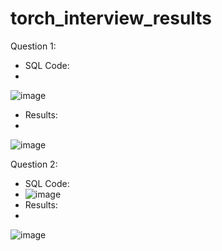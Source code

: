 # torch_interview_results

Question 1:
* SQL Code:
* 
![image](https://user-images.githubusercontent.com/50384121/167302319-17f22772-acfd-4873-b354-65abae3eac4b.png)
* Results:
* 
![image](https://user-images.githubusercontent.com/50384121/167302511-3275a7db-e02b-427a-8e96-192a8f8a3e6b.png)

 Question 2:
* SQL Code: 
* 
  ![image](https://user-images.githubusercontent.com/50384121/167302345-32a8a103-0259-4c77-8954-b51e7bc74813.png)
* Results:
* 
 ![image](https://user-images.githubusercontent.com/50384121/167302416-3f8a5ae2-55d7-4cbf-bb09-94c31e5d4dc4.png)

